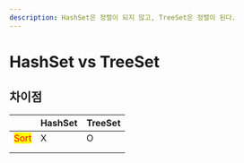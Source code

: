 ```yaml
---
description: HashSet은 정렬이 되지 않고, TreeSet은 정렬이 된다.
---
```


# HashSet vs TreeSet

## 차이점

|                                      | HashSet | TreeSet |
| ------------------------------------ | ------- | ------- |
| <mark style="color:red;">Sort</mark> | X       | O       |
|                                      |         |         |
|                                      |         |         |
